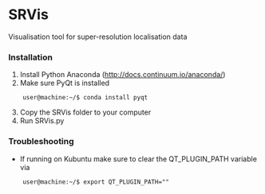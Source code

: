 SRVis
=====

Visualisation tool for super-resolution localisation data

### Installation ###
1. Install Python Anaconda (http://docs.continuum.io/anaconda/)
2. Make sure PyQt is installed
```
	user@machine:~/$ conda install pyqt
```
3. Copy the SRVis folder to your computer
4. Run SRVis.py

### Troubleshooting ###
+ If running on Kubuntu make sure to clear the QT_PLUGIN_PATH variable via
```
	user@machine:~/$ export QT_PLUGIN_PATH=""
```
	
